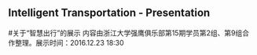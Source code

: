 Intelligent Transportation - Presentation
----
#关于“智慧出行”的展示
内容由浙江大学强鹰俱乐部第15期学员第2组、第9组合作整理。展示时间：2016.12.23 18:30
